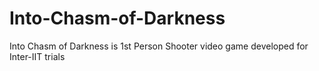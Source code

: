 # Into-Chasm-of-Darkness
Into Chasm of Darkness is 1st Person Shooter video game developed for Inter-IIT trials
